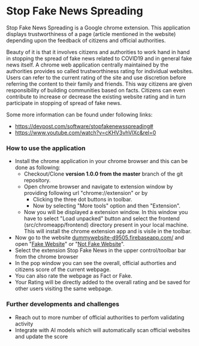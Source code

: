 
# Stop Fake News Spreading

  

Stop Fake News Spreading is a Google chrome extension. This application displays trustworthiness of a page (article mentioned in the website) depending upon the feedback of citizens and official authorities.

Beauty of it is that it involves citizens and authorities to work hand in hand in stopping the spread of fake news related to COVID19 and in general fake news itself. A chrome web application centrally maintained by the authorities provides so called trustworthiness rating for individual websites. Users can refer to the current rating of the site and use discretion before referring the content to their family and friends. This way citizens are given responsibility of building communities based on facts. Citizens can even contribute to increase or decrease the existing website rating and in turn participate in stopping of spread of fake news.

Some more information can be found under following links:
- https://devpost.com/software/stopfakenewsspreading#
- https://www.youtube.com/watch?v=cKHV3vhVlXc&rel=0
  

### How to use the application
- Install the chrome application in your chrome browser and this can be done as following:
  - Checkout/Clone **version 1.0.0 from the master** branch of the git repository.
  - Open chrome browser and navigate to extension window by providing following url "chrome://extension" or by
    - Clicking the three dot buttons in toolbar.
    - Now by selecting "More tools" option and then "Extension".
  - Now you will be displayed a extension window. In this window you have to select "Load unpacked" button and select the frontend (src/chromeapp/frontend) directory present in your local machine. This will install the chrome extension app and is visile in the toolbar.
- Now go to the website [dummywebsite-d9505.firebaseapp.com/](https://dummywebsite-d9505.firebaseapp.com/) and open "[Fake Website](https://dummywebsite-d9505.firebaseapp.com/first.html)" or "[Not Fake Website](https://dummywebsite-d9505.firebaseapp.com/second.html)".
- Select the extension Stop Fake News in the upper control/toolbar bar from the chrome browser
- In the pop window you can see the overall, official authorties and citizens score of the current webpage.
- You can also rate the webpage as Fact or Fake. 
- Your Rating will be directly added to the overall rating and be saved for other users visiting the same webpage.

### Further developments and challenges
- Reach out to more number of official authorities to perfom validating activity
- Integrate with AI models which will automatically scan official websites and update the score
